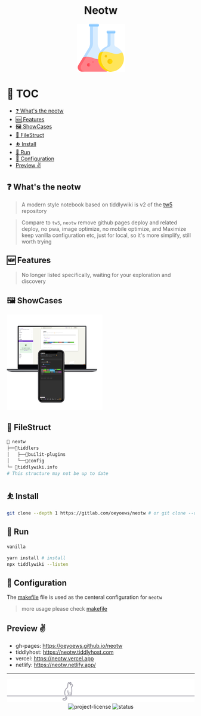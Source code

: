 <div align="center">

<h1>Neotw</h1>

<img src="./img/flask.png" height=128 alt="flask">

</div>

# 🎩 TOC

<!-- toc -->

- [❓ What's the neotw](#%E2%9D%93-whats-the-neotw)
- [🆕 Features](#%F0%9F%86%95-features)
- [🖼️ ShowCases](#%F0%9F%96%BC%EF%B8%8F-showcases)
- [📂 FileStruct](#%F0%9F%93%82-filestruct)
- [⛹️ Install](#%E2%9B%B9%EF%B8%8F-install)
- [👟 Run](#%F0%9F%91%9F-run)
- [🐥 Configuration](#%F0%9F%90%A5-configuration)
- [Preview ✌](#preview-%E2%9C%8C)

<!-- tocstop -->

## ❓ What's the neotw

> A modern style notebook based on tiddlywiki is v2 of the [tw5](https://github.com/oeyoews/tw5) repository

> Compare to `tw5`, `neotw` remove github pages deploy and related deploy, no pwa, image optimize, no mobile
> optimize, and Maximize keep vanilla configuration etc, just for local, so it's more simplify, still worth trying

## 🆕 Features

> No longer listed specifically, waiting for your exploration and discovery

## 🖼️ ShowCases

<img src="img/s5.png" width=256/>
<!-- <img src="img/app.png" width=256/> -->

## 📂 FileStruct

```bash
📁 neotw
├──📁tiddlers
│   ├──📁builit-plugins
│   └──📁config
└─ 📝tiddlywiki.info
# This structure may not be up to date
```

## ⛹️ Install

```bash
git clone --depth 1 https://gitlab.com/oeyoews/neotw # or git clone --depth 1 https://github.com/oeyoews/neotw
```

## 👟 Run

`vanilla`

```bash
yarn install # install
npx tiddlywiki --listen
```

## 🐥 Configuration

The [makefile](makefile) file is used as the centeral configuration for `neotw`

> more usage please check [makefile](makefile)

## Preview ✌

- gh-pages: https://oeyoews.github.io/neotw
- tiddlyhost: https://neotw.tiddlyhost.com
- vercel: https://neotw.vercel.app
- netlify: https://neotw.netlify.app/

---

<div align="center">
<div>
<img src="./img/cat.svg" alt="cat"/>
</div>
<img src="https://img.shields.io/badge/License-MIT-blueviolet.svg?style=for-the-badge&color=blue" alt="project-license">
<img src="https://img.shields.io/badge/Status-Ing-blueviolet.svg?style=for-the-badge&logo=Chakra-Ui&color=90E59A&logoColor=green" alt="status" >
</div>
